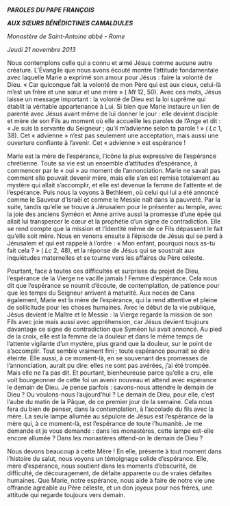 ***PAROLES DU PAPE FRANÇOIS***

***AUX SŒURS BÉNÉDICTINES CAMALDULES***

*Monastère de Saint-Antoine abbé - Rome*

*Jeudi 21 novembre 2013*

Nous contemplons celle qui a connu et aimé Jésus comme aucune autre créature. L’Évangile que nous avons écouté montre l’attitude fondamentale avec laquelle Marie a exprimé son amour pour Jésus : faire la volonté de Dieu. « Car quiconque fait la volonté de mon Père qui est aux cieux, celui-là m’est un frère et une sœur et une mère » ( *Mt* 12, 50). Avec ces mots, Jésus laisse un message important : la volonté de Dieu est la loi suprême qui établit la véritable appartenance à Lui. Si bien que Marie instaure un lien de parenté avec Jésus avant même de lui donner le jour : elle devient disciple et mère de son Fils au moment où elle accueille les paroles de l’Ange et dit : « Je suis la servante du Seigneur ; qu’il m’advienne selon ta parole ! » ( *Lc* 1, 38). Cet « advienne » n’est pas seulement une acceptation, mais aussi une ouverture confiante à l’avenir. Cet « advienne » est espérance !

Marie est la mère de l’espérance, l’icône la plus expressive de l’espérance chrétienne. Toute sa vie est un ensemble d’attitudes d’espérance, à commencer par le « oui » au moment de l’annonciation. Marie ne savait pas comment elle pouvait devenir mère, mais elle s’en est remise totalement au mystère qui allait s’accomplir, et elle est devenue la femme de l’attente et de l’espérance. Puis nous la voyons à Bethléem, où celui qui lui a été annoncé comme le Sauveur d’Israël et comme le Messie naît dans la pauvreté. Par la suite, tandis qu’elle se trouve à Jérusalem pour le présenter au temple, avec la joie des anciens Syméon et Anne arrive aussi la promesse d’une épée qui allait lui transpercer le cœur et la prophétie d’un signe de contradiction. Elle se rend compte que la mission et l’identité même de ce Fils dépassent le fait qu’elle soit mère. Nous en venons ensuite à l’épisode de Jésus qui se perd à Jérusalem et qui est rappelé à l’ordre : « Mon enfant, pourquoi nous as-tu fait cela ? » ( *Lc* 2, 48), et la réponse de Jésus qui se soustrait aux inquiétudes maternelles et se tourne vers les affaires du Père céleste.

Pourtant, face à toutes ces difficultés et surprises du projet de Dieu, l’espérance de la Vierge ne vacille jamais ! Femme d’espérance. Cela nous dit que l’espérance se nourrit d’écoute, de contemplation, de patience pour que les temps du Seigneur arrivent à maturité. Aux noces de Cana également, Marie est la mère de l’espérance, qui la rend attentive et pleine de sollicitude pour les choses humaines. Avec le début de la vie publique, Jésus devient le Maître et le Messie : la Vierge regarde la mission de son Fils avec joie mais aussi avec appréhension, car Jésus devient toujours davantage ce signe de contradiction que Syméon lui avait annoncé. Au pied de la croix, elle est la femme de la douleur et dans le même temps de l’attente vigilante d’un mystère, plus grand que la douleur, sur le point de s’accomplir. Tout semble vraiment fini ; toute espérance pourrait se dire éteinte. Elle aussi, à ce moment-là, en se souvenant des promesses de l’annonciation, aurait pu dire: elles ne sont pas avérées, j’ai été trompée. Mais elle ne l’a pas dit. Et pourtant, bienheureuse parce qu’elle a cru, elle voit bourgeonner de cette foi un avenir nouveau et attend avec espérance le demain de Dieu. Je pense parfois : savons-nous attendre le demain de Dieu ? Ou voulons-nous l’aujourd’hui ? Le demain de Dieu, pour elle, c’est l’aube du matin de la Pâque, de ce premier jour de la semaine. Cela nous fera du bien de penser, dans la contemplation, à l’accolade du fils avec la mère. La seule lampe allumée au sépulcre de Jésus est l’espérance de la mère qui, à ce moment-là, est l’espérance de toute l’humanité. Je me demande et je vous demande : dans les monastères, cette lampe est-elle encore allumée ? Dans les monastères attend-on le demain de Dieu ?

Nous devons beaucoup à cette Mère ! En elle, présente à tout moment dans l’histoire du salut, nous voyons un témoignage solide d’espérance. Elle, mère d’espérance, nous soutient dans les moments d’obscurité, de difficulté, de découragement, de défaite apparente ou de vraies défaites humaines. Que Marie, notre espérance, nous aide à faire de notre vie une offrande agréable au Père céleste, et un don joyeux pour nos frères, une attitude qui regarde toujours vers demain.